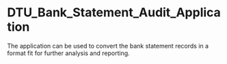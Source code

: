 # DTU_Bank_Statement_Audit_Application
The application can be used to convert the bank statement records in a format fit for further analysis and reporting.
